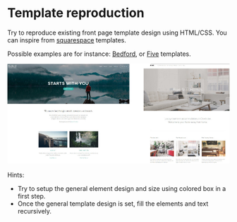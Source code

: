 # Template reproduction

Try to reproduce existing front page template design using HTML/CSS.
You can inspire from [squarespace](https://www.squarespace.com/templates) templates.

Possible examples are for instance: [Bedford](https://bedford-demo.squarespace.com/), or [Five](https://five-demo.squarespace.com/) templates.

![](pics/templates.jpg)

Hints:
* Try to setup the general element design and size using colored box in a first step.
* Once the general template design is set, fill the elements and text recursively.
